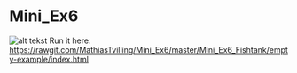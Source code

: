# Mini_Ex6
![alt tekst](https://github.com/MathiasTvilling/Mini_Ex6/blob/master/Sk%C3%A6rmbillede%202018-03-19%20kl.%2019.39.22.png)
Run it here: https://rawgit.com/MathiasTvilling/Mini_Ex6/master/Mini_Ex6_Fishtank/empty-example/index.html
